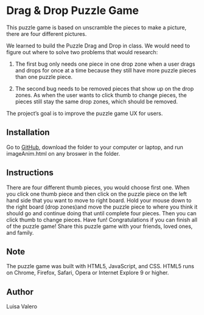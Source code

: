 # Drag & Drop Puzzle Game 

This puzzle game is based on unscramble the pieces to make a picture, there are four different pictures.

We learned to build the Puzzle Drag and Drop in class. We would need to figure out where to solve two problems that would research:

 1. The first bug only needs one piece in one drop zone when a user drags and drops for once at a time because they still have more puzzle pieces than one puzzle piece. 

 2. The second bug needs to be removed pieces that show up on the drop zones. As when the user wants to click thumb to change pieces, the pieces still stay the same drop zones, which should be removed. 

The project’s goal is to improve the puzzle game UX for users. 

## Installation

Go to [GitHub](https://github.com/luisavm/Valero_Luisa_DandD.git), download the folder to your computer or laptop, and run imageAnim.html on any broswer in the folder. 

## Instructions

There are four different thumb pieces, you would choose first one. When you click one thumb piece and then click on the puzzle piece on the left hand side that you want to move to right board. Hold your mouse down to the right board (drop zones)and move the puzzle piece to where you think it should go and continue doing that until complete four pieces. Then you can click thumb to change pieces. Have fun! Congratulations if you can finish all of the puzzle game! Share this puzzle game with your friends, loved ones, and family.

## Note

The puzzle game was built with HTML5, JavaScript, and CSS. HTML5 runs on Chrome, Firefox, Safari, Opera or Internet Explore 9 or higher. 

## Author

Luisa Valero  
